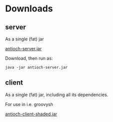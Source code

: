 Downloads
=========


server
-----------------
As a single (fat) jar

[antioch-server.jar](antioch-server.jar)

Download, then run as:

```
java -jar antioch-server.jar
```

client
-----------------
As a single (fat) jar, including all its dependencies.

For use in i.e. groovysh

[antioch-client-shaded.jar](antioch-client-shaded.jar)
